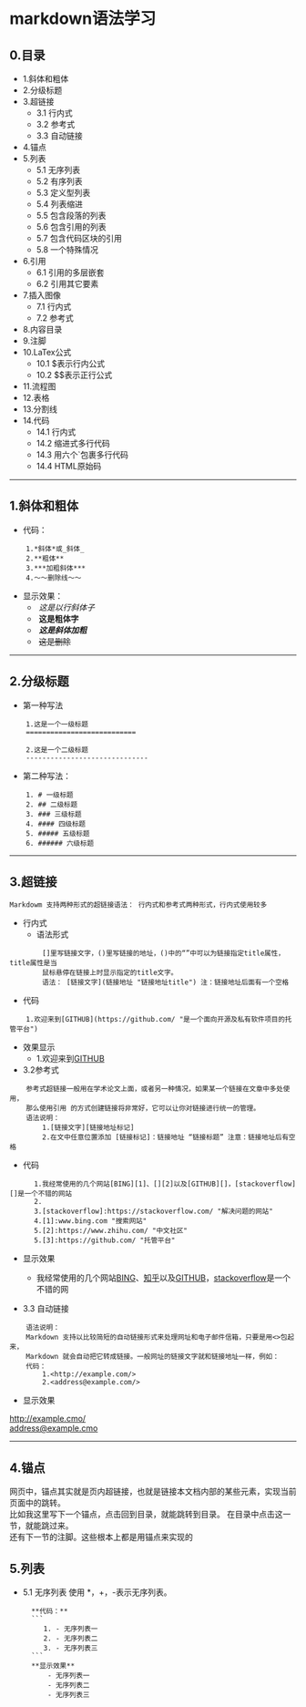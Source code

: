 # markdown语法学习
## 0.目录
* 1.斜体和粗体
* 2.分级标题
* 3.超链接
    * 3.1 行内式
    * 3.2 参考式
    * 3.3 自动链接
* 4.锚点
* 5.列表
    * 5.1 无序列表
    * 5.2 有序列表
    * 5.3 定义型列表
    * 5.4 列表缩进
    * 5.5 包含段落的列表
    * 5.6 包含引用的列表
    * 5.7 包含代码区块的引用
    * 5.8 一个特殊情况
* 6.引用
    * 6.1 引用的多层嵌套
    * 6.2 引用其它要素
* 7.插入图像
    * 7.1 行内式
    * 7.2 参考式
* 8.内容目录
* 9.注脚
* 10.LaTex公式
    * 10.1 $表示行内公式
    * 10.2 $$表示正行公式
* 11.流程图
* 12.表格
* 13.分割线
* 14.代码
    * 14.1 行内式
    * 14.2 缩进式多行代码
    * 14.3 用六个\`包裹多行代码
    * 14.4 HTML原始码
----
## 1.斜体和粗体
* 代码：
```
    1.*斜体*或_斜体_
    2.**粗体**
    3.***加粗斜体***
    4.～～删除线～～
```
* 显示效果：
    +  *这是以行斜体子*<br>
    +  **这是粗体字**<br>
    +  ***这是斜体加粗***<br>
    +  ~~这是删除~~
----
## 2.分级标题
* 第一种写法
```
    1.这是一个一级标题
    ===========================
    
    2.这是一个二级标题
    ------------------------------
```
* 第二种写法：<br>
```
    1. # 一级标题
    2. ## 二级标题
    3. ### 三级标题
    4. #### 四级标题
    5. ##### 五级标题
    6. ###### 六级标题    
```
----
## 3.超链接
```
Markdowm 支持两种形式的超链接语法： 行内式和参考式两种形式，行内式使用较多
```
* 行内式
    * 语法形式
```
        []里写链接文字，()里写链接的地址，()中的“”中可以为链接指定title属性，title属性是当 
        鼠标悬停在链接上时显示指定的title文字。
        语法： [链接文字](链接地址 "链接地址title") 注：链接地址后面有一个空格
```
* 代码
```
    1.欢迎来到[GITHUB](https://github.com/ "是一个面向开源及私有软件项目的托管平台")
```
* 效果显示
    + 1.欢迎来到[GITHUB](https://github.com/ "是一个面向开源及私有软件项目的托管平台")
* 3.2参考式
```
    参考式超链接一般用在学术论文上面，或者另一种情况，如果某一个链接在文章中多处使用，
    那么使用引用 的方式创建链接将非常好，它可以让你对链接进行统一的管理。
    语法说明：
        1.[链接文字][链接地址标记]
        2.在文中任意位置添加 [链接标记]：链接地址 “链接标题” 注意：链接地址后有空格
```
* 代码
```
      1.我经常使用的几个网站[BING][1]、[][2]以及[GITHUB][]，[stackoverflow][]是一个不错的网站
      2.
      3.[stackoverflow]:https://stackoverflow.com/ "解决问题的网站"
      4.[1]:www.bing.com "搜索网站"
      5.[2]:https://www.zhihu.com/ "中文社区"
      5.[3]:https://github.com/ "托管平台"
```

* 显示效果
    + 我经常使用的几个网站[BING][1]、[知乎][2]以及[GITHUB][3]，[stackoverflow][]是一个不错的网
   
   [stackoverflow]:https://stackoverflow.com/ "解决问题的网站"
   [1]:https://www.bing.com "搜索网站"
   [2]:https://www.zhihu.com "中文社区"
   [3]:https://www.github.com "托管平台"
   
* 3.3 自动链接

```
    语法说明：
    Markdown 支持以比较简短的自动链接形式来处理网址和电子邮件信箱，只要是用<>包起来， 
    Markdown 就会自动把它转成链接。一般网址的链接文字就和链接地址一样，例如：
    代码：
        1.<http://example.com/>
        2.<address@example.com/>
```
* 显示效果

<http://example.cmo/><br>
<address@example.cmo>

----
## 4.锚点

网页中，锚点其实就是页内超链接，也就是链接本文档内部的某些元素，实现当前页面中的跳转。<br>
比如我这里写下一个锚点，点击回到目录，就能跳转到目录。 在目录中点击这一节，就能跳过来。<br>
还有下一节的注脚。这些根本上都是用锚点来实现的<br>

## 5.列表

* 5.1 无序列表
        使用 *，+，-表示无序列表。
        
        **代码：**
        ```
           1. - 无序列表一
           2. - 无序列表二
           3. - 无序列表三
        ```
        **显示效果**
            - 无序列表一
            - 无序列表二
            - 无序列表三

    
